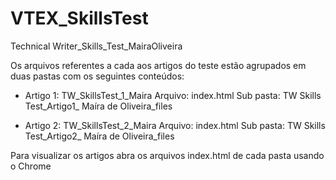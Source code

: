 # VTEX_SkillsTest
Technical Writer_Skills_Test_MairaOliveira

Os arquivos referentes a cada aos artigos do teste estão agrupados em duas pastas com os seguintes conteúdos:
  - Artigo 1:
    TW_SkillsTest_1_Maira
      Arquivo: index.html
      Sub pasta: TW Skills Test_Artigo1_ Maíra de Oliveira_files

  - Artigo 2:
    TW_SkillsTest_2_Maira
      Arquivo: index.html
      Sub pasta: TW Skills Test_Artigo2_ Maíra de Oliveira_files
    
Para visualizar os artigos abra os arquivos index.html de cada pasta usando o Chrome
